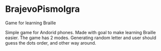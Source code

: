 # BrajevoPismoIgra
Game for learning Braille


Simple game for Andorid phones. Made with goal to make learning Braille easier. 
The game has 2 modes. Generating random letter and user should guess the dots order, and other way around.
